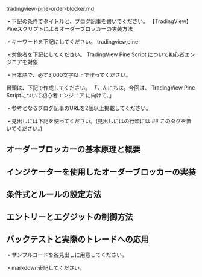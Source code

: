 tradingview-pine-order-blocker.md

・下記の条件でタイトルと、ブログ記事を書いてください。
【TradingView】Pineスクリプトによるオーダーブロッカーの実装方法

・キーワードを下記にしてください。
tradingview,pine

・対象者を下記にしてください。
  TradingView Pine Script について初心者エンジニアを対象


・日本語で、必ず3,000文字以上で作ってください。

冒頭は、下記で作成してください。
「こんにちは。今回は、
TradingView Pine Scriptについて初心者エンジニア
に向けて、」

・参考となるブログ記事のURLを2個以上掲載してください。

・見出しには下記を使ってください。(見出しにはの行頭には ## このタグを置いてください。)
## オーダーブロッカーの基本原理と概要
## インジケーターを使用したオーダーブロッカーの実装
## 条件式とルールの設定方法
## エントリーとエグジットの制御方法
## バックテストと実際のトレードへの応用

・サンプルコードを各見出しに用意してください。

・markdown表記してください。

